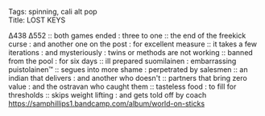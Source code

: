 Tags: spinning, cali alt pop      
Title: LOST KEYS
  
∆438 ∆552 :: both games ended : three to one :: the end of the freekick curse : and another one on the post : for excellent measure :: it takes a few iterations : and mysteriously : twins or methods are not working ::  banned from the pool : for six days :: ill prepared suomilainen : embarrassing puistolainen™ :: segues into more shame : perpetrated by salesmen :: an indian that delivers : and another who doesn't :: partners that bring zero value : and the ostravan who caught them :: tasteless food : to fill for thresholds :: skips weight lifting : and gets told off by coach  
<https://samphillips1.bandcamp.com/album/world-on-sticks>  
